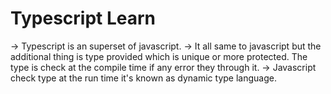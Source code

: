 # Typescript Learn

-> Typescript is an superset of javascript.
-> It all same to javascript but the additional thing is type provided which is unique or more protected. 
The type is check at the compile time if any error they through it.
-> Javascript check type at the run time it's known as dynamic type language.

